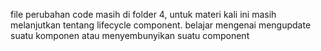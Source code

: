 file perubahan code masih di folder 4, untuk materi kali ini masih melanjutkan tentang lifecycle component. belajar mengenai mengupdate suatu komponen atau menyembunyikan suatu component
